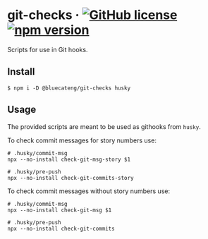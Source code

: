 # git-checks &middot; [![GitHub license](https://img.shields.io/badge/license-ISC-blue.svg)](https://github.com/bluecatengineering/git-checks/blob/use-circleci/LICENSE) [![npm version](https://img.shields.io/npm/v/@bluecateng/git-checks.svg?style=flat)](https://www.npmjs.com/package/@bluecateng/git-checks)

Scripts for use in Git hooks.

## Install

```
$ npm i -D @bluecateng/git-checks husky
```

## Usage

The provided scripts are meant to be used as githooks from `husky`.

To check commit messages for story numbers use:

```shell
# .husky/commit-msg
npx --no-install check-git-msg-story $1
```

```shell
# .husky/pre-push
npx --no-install check-git-commits-story
```

To check commit messages without story numbers use:

```shell
# .husky/commit-msg
npx --no-install check-git-msg $1
```

```shell
# .husky/pre-push
npx --no-install check-git-commits
```
